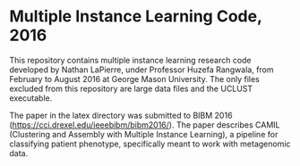 # Multiple Instance Learning Code, 2016

This repository contains multiple instance learning research code developed by Nathan LaPierre, under Professor Huzefa Rangwala, from February to August 2016 at George Mason University. The only files excluded from this repository are large data files and the UCLUST executable.

The paper in the latex directory was submitted to BIBM 2016 (https://cci.drexel.edu/ieeebibm/bibm2016/). The paper describes CAMIL (Clustering and Assembly with Multiple Instance Learning), a pipeline for classifying patient phenotype, specifically meant to work with metagenomic data.
